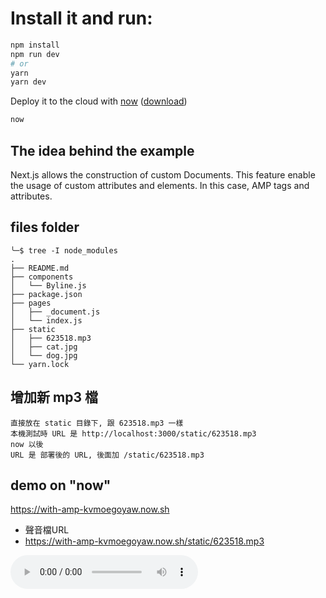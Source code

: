 # Install it and run:

```bash
npm install
npm run dev
# or
yarn
yarn dev
```

Deploy it to the cloud with [now](https://zeit.co/now) ([download](https://zeit.co/download))

```bash
now
```

## The idea behind the example

Next.js allows the construction of custom Documents. This feature enable the usage of custom attributes and elements. In this case, AMP tags and attributes.

## files folder
```
╰─$ tree -I node_modules
.
├── README.md
├── components
│   └── Byline.js
├── package.json
├── pages
│   ├── _document.js
│   └── index.js
├── static
│   ├── 623518.mp3
│   ├── cat.jpg
│   └── dog.jpg
└── yarn.lock
```

## 增加新 mp3 檔

```
直接放在 static 目錄下, 跟 623518.mp3 一樣
本機測試時 URL 是 http://localhost:3000/static/623518.mp3
now 以後
URL 是 部署後的 URL, 後面加 /static/623518.mp3
```
## demo on "now"

https://with-amp-kvmoegoyaw.now.sh


- 聲音檔URL 
- https://with-amp-kvmoegoyaw.now.sh/static/623518.mp3


![李 登 輝的聲音](https://with-amp-kvmoegoyaw.now.sh/static/623518.mp3)
